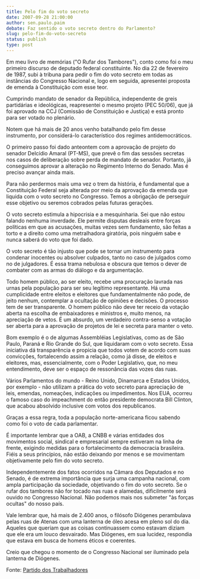 ```yaml
---
title: Pelo fim do voto secreto
date: 2007-09-28 21:00:00
author: sen.paulo.paim
debate: Faz sentido o voto secreto dentro do Parlamento?
slug: pelo-fim-do-voto-secreto
status: publish 
type: post
---
```


  
Em meu livro de memórias ("O Rufar dos Tambores"), conto como foi o meu primeiro discurso de deputado federal constituinte. No dia 22 de fevereiro de 1987, subi à tribuna para pedir o fim do voto secreto em todas as instâncias do Congresso Nacional e, logo em seguida, apresentei proposta de emenda à Constituição com esse teor.  
  
Cumprindo mandato de senador da República, independente de greis partidárias e ideológicas, reapresentei o mesmo projeto (PEC 50/06), que já foi aprovado na CCJ (Comissão de Constituição e Justiça) e está pronto para ser votado no plenário.  
  
Notem que há mais de 20 anos venho batalhando pelo fim desse instrumento, por considerá-lo característico dos regimes antidemocráticos.  
  
O primeiro passo foi dado anteontem com a aprovação de projeto do senador Delcídio Amaral (PT-MS), que prevê o fim das sessões secretas nos casos de deliberação sobre perda de mandato de senador. Portanto, já conseguimos aprovar a alteração no Regimento Interno do Senado. Mas é preciso avançar ainda mais.  
  
Para não perdermos mais uma vez o trem da história, é fundamental que a Constituição Federal seja alterada por meio da aprovação da emenda que liquida com o voto secreto no Congresso. Temos a obrigação de perseguir esse objetivo ou seremos cobrados pelas futuras gerações.  
  
O voto secreto estimula a hipocrisia e a mesquinharia. Sei que não estou falando nenhuma inverdade. Ele permite disputas desleais entre forças políticas em que as acusações, muitas vezes sem fundamento, são feitas a torto e a direito como uma metralhadora giratória, pois ninguém sabe e nunca saberá do voto que foi dado.  
  
O voto secreto é tão injusto que pode se tornar um instrumento para condenar inocentes ou absolver culpados, tanto no caso de julgados como no de julgadores. É essa trama nebulosa e obscura que temos o dever de combater com as armas do diálogo e da argumentação.  
  
Todo homem público, ao ser eleito, recebe uma procuração lavrada nas urnas pela população para ser seu legítimo representante. Há uma cumplicidade entre eleitos e eleitores que fundamentalmente não pode, de jeito nenhum, contemplar a ocultação de opiniões e decisões. O processo tem de ser transparente. O homem público não deve ter receio da votação aberta na escolha de embaixadores e ministros e, muito menos, na apreciação de vetos. É um absurdo, um verdadeiro contra-senso a votação ser aberta para a aprovação de projetos de lei e secreta para manter o veto.  
  
Bom exemplo é o de algumas Assembléias Legislativas, como as de São Paulo, Paraná e Rio Grande do Sul, que liquidaram com o voto secreto. Essa iniciativa dá transparência e propicia que todos votem de acordo com suas convicções, fortalecendo assim a relação, como já disse, de eleitos e eleitores, mas, essencialmente, com o Poder Legislativo, que, no meu entendimento, deve ser o espaço de ressonância das vozes das ruas.  
  
Vários Parlamentos do mundo - Reino Unido, Dinamarca e Estados Unidos, por exemplo - não utilizam a prática do voto secreto para apreciação de leis, emendas, nomeações, indicações ou impedimentos. Nos EUA, ocorreu o famoso caso do impeachment do então presidente democrata Bill Clinton, que acabou absolvido inclusive com votos dos republicanos.  
  
Graças a essa regra, toda a população norte-americana ficou sabendo como foi o voto de cada parlamentar.  
  
É importante lembrar que a OAB, a CNBB e várias entidades dos movimentos social, sindical e empresarial sempre estiveram na linha de frente, exigindo medidas para o fortalecimento da democracia brasileira. Fiéis a seus princípios, não estão deixando por menos e se movimentam objetivamente pelo fim do voto secreto.  
  
Independentemente dos fatos ocorridos na Câmara dos Deputados e no Senado, é de extrema importância que surja uma campanha nacional, com ampla participação da sociedade, objetivando o fim do voto secreto. Se o rufar dos tambores não for tocado nas ruas e alamedas, dificilmente será ouvido no Congresso Nacional. Não podemos mais nos submeter "às forças ocultas" do nosso país.  
  
Vale lembrar que, há mais de 2.400 anos, o filósofo Diógenes perambulava pelas ruas de Atenas com uma lanterna de óleo acesa em pleno sol do dia. Aqueles que queriam que as coisas continuassem como estavam diziam que ele era um louco desvairado. Mas Diógenes, em sua lucidez, respondia que estava em busca de homens éticos e coerentes.   
  
Creio que chegou o momento de o Congresso Nacional ser iluminado pela lanterna de Diógenes.  
  
Fonte: [Partido dos Trabalhadores](http://www.pt.org.br/sitept/index_files/noticias_int.php?codigo=3479)
